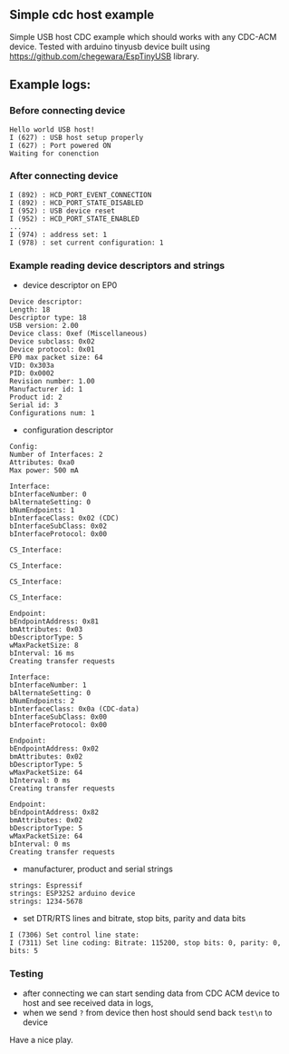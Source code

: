 ## Simple cdc host example 
Simple USB host CDC example which should works with any CDC-ACM device. Tested with arduino tinyusb device built using 
https://github.com/chegewara/EspTinyUSB library.

## Example logs:

### Before connecting device
```
Hello world USB host!
I (627) : USB host setup properly
I (627) : Port powered ON
Waiting for conenction
```

### After connecting device
```
I (892) : HCD_PORT_EVENT_CONNECTION
I (892) : HCD_PORT_STATE_DISABLED
I (952) : USB device reset
I (952) : HCD_PORT_STATE_ENABLED
...
I (974) : address set: 1
I (978) : set current configuration: 1
```

### Example reading device descriptors and strings
- device descriptor on EP0
```
Device descriptor:
Length: 18
Descriptor type: 18
USB version: 2.00
Device class: 0xef (Miscellaneous)
Device subclass: 0x02
Device protocol: 0x01
EP0 max packet size: 64
VID: 0x303a
PID: 0x0002
Revision number: 1.00
Manufacturer id: 1
Product id: 2
Serial id: 3
Configurations num: 1
```

- configuration descriptor
```
Config:
Number of Interfaces: 2
Attributes: 0xa0
Max power: 500 mA

Interface:
bInterfaceNumber: 0
bAlternateSetting: 0
bNumEndpoints: 1
bInterfaceClass: 0x02 (CDC)
bInterfaceSubClass: 0x02
bInterfaceProtocol: 0x00

CS_Interface:

CS_Interface:

CS_Interface:

CS_Interface:

Endpoint:
bEndpointAddress: 0x81
bmAttributes: 0x03
bDescriptorType: 5
wMaxPacketSize: 8
bInterval: 16 ms
Creating transfer requests

Interface:
bInterfaceNumber: 1
bAlternateSetting: 0
bNumEndpoints: 2
bInterfaceClass: 0x0a (CDC-data)
bInterfaceSubClass: 0x00
bInterfaceProtocol: 0x00

Endpoint:
bEndpointAddress: 0x02
bmAttributes: 0x02
bDescriptorType: 5
wMaxPacketSize: 64
bInterval: 0 ms
Creating transfer requests

Endpoint:
bEndpointAddress: 0x82
bmAttributes: 0x02
bDescriptorType: 5
wMaxPacketSize: 64
bInterval: 0 ms
Creating transfer requests
```

- manufacturer, product and serial strings
```
strings: Espressif
strings: ESP32S2 arduino device
strings: 1234-5678
```

- set DTR/RTS lines and bitrate, stop bits, parity and data bits
```
I (7306) Set control line state:
I (7311) Set line coding: Bitrate: 115200, stop bits: 0, parity: 0, bits: 5
```

### Testing
- after connecting we can start sending data from CDC ACM device to host and see received data in logs,
- when we send `?` from device then host should send back `test\n` to device


Have a nice play.
